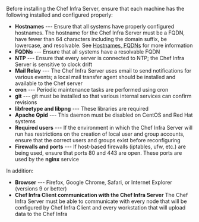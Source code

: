 Before installing the Chef Infra Server, ensure that each machine has
the following installed and configured properly:

- **Hostnames** --- Ensure that all systems have properly configured
    hostnames. The hostname for the Chef Infra Server must be a FQDN,
    have fewer than 64 characters including the domain suffix, be
    lowercase, and resolvable. See [Hostnames,
    FQDNs](/install_server_pre.html#hostnames) for more information
- **FQDNs** --- Ensure that all systems have a resolvable FQDN
- **NTP** --- Ensure that every server is connected to NTP; the Chef
    Infra Server is sensitive to clock drift
- **Mail Relay** --- The Chef Infra Server uses email to send
    notifications for various events; a local mail transfer agent should
    be installed and available to the Chef server
- **cron** --- Periodic maintenance tasks are performed using cron
- **git** --- git must be installed so that various internal services
    can confirm revisions
- **libfreetype and libpng** --- These libraries are required
- **Apache Qpid** --- This daemon must be disabled on CentOS and Red
    Hat systems
- **Required users** --- If the environment in which the Chef Infra
    Server will run has restrictions on the creation of local user and
    group accounts, ensure that the correct users and groups exist
    before reconfiguring
- **Firewalls and ports** --- If host-based firewalls (iptables, ufw,
    etc.) are being used, ensure that ports 80 and 443 are open. These
    ports are used by the **nginx** service

In addition:

- **Browser** --- Firefox, Google Chrome, Safari, or Internet Explorer
    (versions 9 or better)
- **Chef Infra Client communication with the Chef Infra Server** The
    Chef Infra Server must be able to communicate with every node that
    will be configured by Chef Infra Client and every workstation that
    will upload data to the Chef Infra